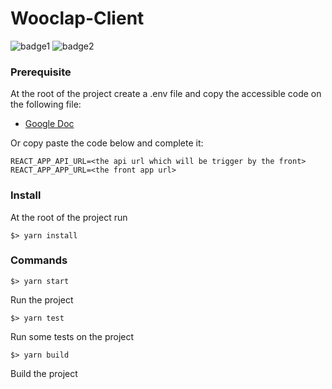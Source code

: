 # Wooclap-Client
![badge1](https://img.shields.io/badge/license-MIT-brightgreen.svg ) ![badge2](https://img.shields.io/badge/language-ReactJS-blue)

### Prerequisite
At the root of the project create a .env file and copy the accessible code on the following file:

* [Google Doc](https://docs.google.com/document/d/1a2kmwagv1bPuxloXzOAb0p535OUYqnEdXI_Wsde7rqU/edit)

Or copy paste the code below and complete it:

```
REACT_APP_API_URL=<the api url which will be trigger by the front>
REACT_APP_APP_URL=<the front app url>
```

### Install
At the root of the project run
```
$> yarn install
```

### Commands
```
$> yarn start
```
Run the project

```
$> yarn test
```
Run some tests on the project

```
$> yarn build
```
Build the project
